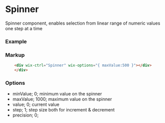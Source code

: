 # Spinner

Spinner component, enables selection from linear range of numeric values one step at a time

### Example

### Markup
```html
    <div wix-ctrl="Spinner" wix-options="{ maxValue:500 }"></div>
    </div>
```

### Options

* minValue; 0; minimum value on the spinner
* maxValue; 1000; maximum value on the spinner
* value; 0; current value
* step; 1; step size both for increment & decrement
* precision; 0;